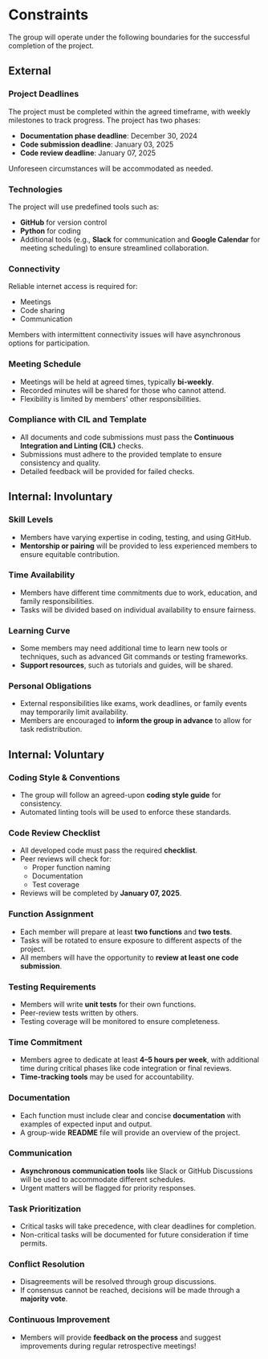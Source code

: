 # Constraints

The group will operate under the following boundaries for the successful
completion of the project.

## External

### Project Deadlines

The project must be completed within the agreed timeframe, with weekly
milestones to track progress. The project has two phases:

- **Documentation phase deadline**: December 30, 2024
- **Code submission deadline**: January 03, 2025
- **Code review deadline**: January 07, 2025

Unforeseen circumstances will be accommodated as needed.

### Technologies

The project will use predefined tools such as:

- **GitHub** for version control
- **Python** for coding
- Additional tools (e.g., **Slack** for communication and **Google Calendar**
for meeting scheduling) to ensure streamlined collaboration.

### Connectivity

Reliable internet access is required for:

- Meetings
- Code sharing
- Communication

Members with intermittent connectivity issues will have asynchronous options for
participation.

### Meeting Schedule

- Meetings will be held at agreed times, typically **bi-weekly**.
- Recorded minutes will be shared for those who cannot attend.
- Flexibility is limited by members' other responsibilities.

### Compliance with CIL and Template

- All documents and code submissions must pass the **Continuous Integration and
Linting (CIL)** checks.
- Submissions must adhere to the provided template to ensure consistency and quality.
- Detailed feedback will be provided for failed checks.

## Internal: Involuntary

### Skill Levels

- Members have varying expertise in coding, testing, and using GitHub.
- **Mentorship or pairing** will be provided to less experienced members to
ensure equitable contribution.

### Time Availability

- Members have different time commitments due to work, education, and family responsibilities.
- Tasks will be divided based on individual availability to ensure fairness.

### Learning Curve

- Some members may need additional time to learn new tools or techniques, such
as advanced Git commands or testing frameworks.
- **Support resources**, such as tutorials and guides, will be shared.

### Personal Obligations

- External responsibilities like exams, work deadlines, or family events may
temporarily limit availability.
- Members are encouraged to **inform the group in advance** to allow for task redistribution.

## Internal: Voluntary

### Coding Style & Conventions

- The group will follow an agreed-upon **coding style guide** for consistency.
- Automated linting tools will be used to enforce these standards.

### Code Review Checklist

- All developed code must pass the required **checklist**.
- Peer reviews will check for:
  - Proper function naming
  - Documentation
  - Test coverage
- Reviews will be completed by **January 07, 2025**.

### Function Assignment

- Each member will prepare at least **two functions** and **two tests**.
- Tasks will be rotated to ensure exposure to different aspects of the project.
- All members will have the opportunity to **review at least one code submission**.

### Testing Requirements

- Members will write **unit tests** for their own functions.
- Peer-review tests written by others.
- Testing coverage will be monitored to ensure completeness.

### Time Commitment

- Members agree to dedicate at least **4–5 hours per week**, with additional
time during critical phases like code integration or final reviews.
- **Time-tracking tools** may be used for accountability.

### Documentation

- Each function must include clear and concise **documentation** with examples
of expected input and output.
- A group-wide **README** file will provide an overview of the project.

### Communication

- **Asynchronous communication tools** like Slack or GitHub Discussions will be
used to accommodate different schedules.
- Urgent matters will be flagged for priority responses.

### Task Prioritization

- Critical tasks will take precedence, with clear deadlines for completion.
- Non-critical tasks will be documented for future consideration if time permits.

### Conflict Resolution

- Disagreements will be resolved through group discussions.
- If consensus cannot be reached, decisions will be made through a **majority vote**.

### Continuous Improvement

- Members will provide **feedback on the process** and suggest improvements
during regular retrospective meetings!
